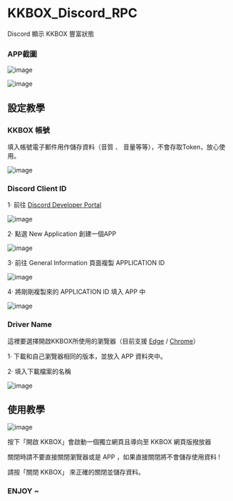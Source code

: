 # KKBOX_Discord_RPC
Discord 顯示 KKBOX 豐富狀態

### APP截圖

![image](https://user-images.githubusercontent.com/42506064/190570095-ed8d5373-4a19-4697-a788-c3a5cf97c592.png)

![image](https://user-images.githubusercontent.com/42506064/190573010-729368e9-22e5-4373-86de-1374d4dca667.png)


## 設定教學

### KKBOX 帳號
填入帳號電子郵件用作儲存資料（音質 、 音量等等），不會存取Token，放心使用。

![image](https://user-images.githubusercontent.com/42506064/190573253-91d627d7-9df9-436c-a29d-d37524ed1848.png)


### Discord Client ID 

1· 前往 [Discord Developer Portal](https://discord.com/developers/applications)

![image](https://user-images.githubusercontent.com/42506064/190571984-5705efc0-e829-42ce-a1dc-f66cbbeb1750.png)


2· 點選 New Application 創建一個APP

![image](https://user-images.githubusercontent.com/42506064/190571906-74766290-1827-4a80-8d7e-ce78cecb090b.png)

3· 前往 General Information 頁面複製 APPLICATION ID

![image](https://user-images.githubusercontent.com/42506064/190572481-bf26d00c-ccbb-4495-97d5-57a0b4bf2d7f.png)

4· 將剛剛複製來的 APPLICATION ID 填入 APP 中

![image](https://user-images.githubusercontent.com/42506064/190573403-07897dfc-5681-49d7-8f44-65c1a00c3436.png)

### Driver Name
這裡要選擇開啟KKBOX所使用的瀏覽器（目前支援 [Edge](https://developer.microsoft.com/zh-tw/microsoft-edge/tools/webdriver/) / [Chrome](https://chromedriver.chromium.org/)）

1· 下載和自己瀏覽器相同的版本，並放入 APP 資料夾中。

2· 填入下載檔案的名稱

![image](https://user-images.githubusercontent.com/42506064/190574432-9930562d-ab91-4adf-adc6-766f9c47dac4.png)

## 使用教學

![image](https://user-images.githubusercontent.com/42506064/190574765-739f05ae-c865-4680-a771-3593f32bf38c.png)

按下「開啟 KKBOX」會啟動一個獨立網頁且導向至 KKBOX 網頁版撥放器

關閉時請不要直接關閉瀏覽器或是 APP ，如果直接關閉將不會儲存使用資料 ! 

請按「關閉 KKBOX」 來正確的關閉並儲存資料。

### ENJOY ~

